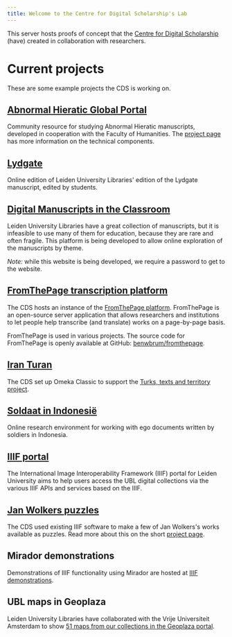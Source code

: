 ```yaml
---
title: Welcome to the Centre for Digital Scholarship's Lab
---
```


This server hosts proofs of concept that the <a href="https://www.library.universiteitleiden.nl/cds" target="_blank">Centre for Digital Scholarship</a> (have) created in collaboration with researchers.

# Current projects

These are some example projects the CDS is working on.

## [Abnormal Hieratic Global Portal](abnormalhieratic/)

Community resource for studying Abnormal Hieratic manuscripts, developed in cooperation with the Faculty of Humanities.
The [project page](projects/abnormal-hieratic.md) has more information on the technical components.

## [Lydgate](lydgate/)

Online edition of Leiden University Libraries' edition of the Lydgate manuscript, edited by students.

## [Digital Manuscripts in the Classroom](digmanclass/)

Leiden University Libraries have a great collection of manuscripts,
but it is infeasible to use many of them for education, because they
are rare and often fragile. This platform is being developed to allow
online exploration of the manuscripts by theme.

*Note:* while this website is being developed, we require a password to get to the website.

## [FromThePage transcription platform](https://transcription.digitalscholarship.nl/)

The CDS hosts an instance of the
[FromThePage platform](https://fromthepage.com). FromThePage is an
open-source server application that allows researchers and institutions
to let people help transcribe (and translate) works on a page-by-page basis.

FromThePage is used in various projects. The source code for FromThePage
is openly available at GitHub: [benwbrum/fromthepage](https://github.com/benwbrum/fromthepage).

## [Iran Turan](https://iranturan.leiden.edu/)

The CDS set up Omeka Classic to support the [Turks, texts and territory project][iranproject].

[iranproject]: https://www.universiteitleiden.nl/en/research/research-projects/humanities/turks-texts-and-territory

## [Soldaat in Indonesië](https://indonesie.universiteitleiden.nl/start.php)

Online research environment for working with ego documents written by soldiers in Indonesia.

## [IIIF portal](https://iiif.universiteitleiden.nl/)

The International Image Interoperability Framework (IIIF) portal for Leiden University aims to help
users access the UBL digital collections via the various IIIF APIs and services based on the IIIF.

## [Jan Wolkers puzzles](https://iiif.universiteitleiden.nl/view/puzzles.html)

The CDS used existing IIIF software to make a few of Jan Wolkers's works available as puzzles.
Read more about this on the short [project page](projects/wolkers-puzzles.md).

## Mirador demonstrations

Demonstrations of IIIF functionality using Mirador are hosted at [IIIF demonstrations](iiif-demo/).

## UBL maps in Geoplaza

Leiden University Libraries have collaborated with the Vrije Universiteit
Amsterdam to show [51 maps from our collections in the Geoplaza portal][ublgeoplaza].

[ublgeoplaza]: https://geoplaza.labs.vu.nl/catalog?f%5bdct_provenance_s%5d%5b%5d=Universitaire+Bibliotheken+Leiden
